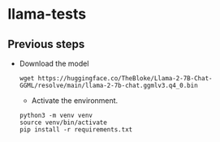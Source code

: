 # llama-tests
## Previous steps

- Download the model
  ```
  wget https://huggingface.co/TheBloke/Llama-2-7B-Chat-GGML/resolve/main/llama-2-7b-chat.ggmlv3.q4_0.bin
  ```

  - Activate the environment.
 
  ```
  python3 -m venv venv
  source venv/bin/activate
  pip install -r requirements.txt
  ```
  
